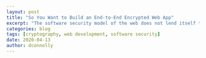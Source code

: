 ```yaml
---
layout: post
title: "So You Want to Build an End-to-End Encrypted Web App"
excerpt: "The software security model of the web does not lend itself to long term identities."
categories: blog
tags: [cryptography, web development, software security]
date: 2020-04-13
author: dconnolly
---
```

